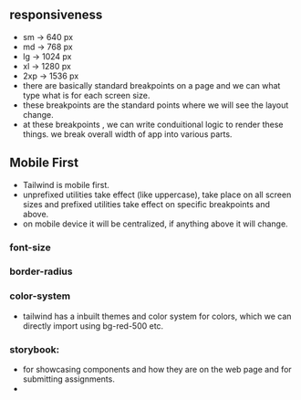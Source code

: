 ## responsiveness
- sm -> 640 px
- md -> 768 px
- lg -> 1024 px
- xl -> 1280 px
- 2xp -> 1536 px 
- there are basically standard breakpoints on a page and we can what type what is for each screen size.
- these breakpoints are the standard points where we will see the layout change.
- at these breakpoints , we can write conduitional logic to render these things. we break overall width of app into various parts.


## Mobile First
- Tailwind is mobile first.
- unprefixed utilities take effect (like uppercase), take place on all screen sizes and prefixed utilities take effect on specific breakpoints and above.
- on mobile device it will be centralized, if anything above it will change.
### font-size
### border-radius
### color-system
- tailwind has a inbuilt themes and color system for colors, which we can directly import using bg-red-500 etc.



### storybook:
- for showcasing components and how they are on the web page and for submitting assignments.
- 